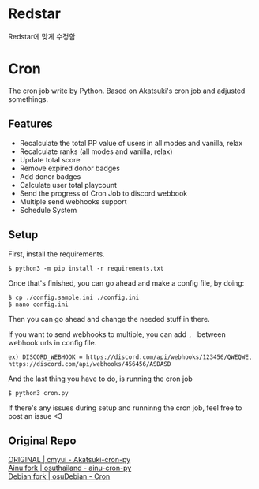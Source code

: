 # Redstar
Redstar에 맞게 수정함

# Cron
The cron job write by Python. Based on Akatsuki's cron job and adjusted somethings.


## Features
+ Recalculate the total PP value of users in all modes and vanilla, relax
+ Recalculate ranks (all modes and vanilla, relax)
+ Update total score
+ Remove expired donor badges
+ Add donor badges
+ Calculate user total playcount
+ Send the progress of Cron Job to discord webbook
+ Multiple send webhooks support
+ Schedule System


## Setup
First, install the requirements.
```
$ python3 -m pip install -r requirements.txt
```
Once that's finished, you can go ahead and make a config file, by doing:
```
$ cp ./config.sample.ini ./config.ini
$ nano config.ini
```
Then you can go ahead and change the needed stuff in there.

If you want to send webhooks to multiple, you can add `, `   between webhook urls in config file.
```
ex) DISCORD_WEBHOOK = https://discord.com/api/webhooks/123456/QWEQWE, https://discord.com/api/webhooks/456456/ASDASD
```


And the last thing you have to do, is running the cron job
```
$ python3 cron.py
```

If there's any issues during setup and runninng the cron job, feel free to post an issue <3

## Original Repo
[ORIGINAL | cmyui - Akatsuki-cron-py](https://github.com/cmyui/Akatsuki-cron-py) \
[Ainu fork | osuthailand - ainu-cron-py](https://github.com/osuthailand/ainu-cron-py) \
[Debian fork | osuDebian - Cron](https://github.com/osuDebian/Cron)
